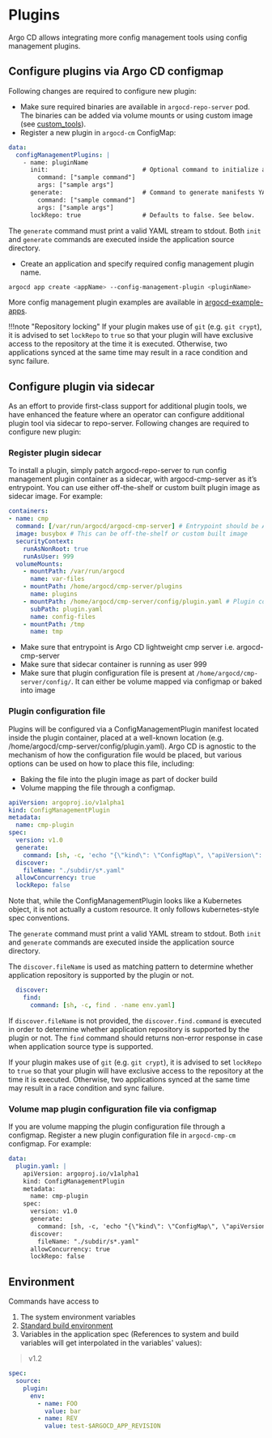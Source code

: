 # Plugins

Argo CD allows integrating more config management tools using config management plugins. 

## Configure plugins via Argo CD configmap
Following changes are required to configure new plugin:

* Make sure required binaries are available in `argocd-repo-server` pod. The binaries can be added via volume mounts or using custom image (see [custom_tools](../operator-manual/custom_tools.md)).
* Register a new plugin in `argocd-cm` ConfigMap:

```yaml
data:
  configManagementPlugins: |
    - name: pluginName
      init:                          # Optional command to initialize application source directory
        command: ["sample command"]
        args: ["sample args"]
      generate:                      # Command to generate manifests YAML
        command: ["sample command"]
        args: ["sample args"]
      lockRepo: true                 # Defaults to false. See below.
```

The `generate` command must print a valid YAML stream to stdout. Both `init` and `generate` commands are executed inside the application source directory.

 * Create an application and specify required config management plugin name.

```bash
argocd app create <appName> --config-management-plugin <pluginName>
```

More config management plugin examples are available in [argocd-example-apps](https://github.com/argoproj/argocd-example-apps/tree/master/plugins).

!!!note "Repository locking"
    If your plugin makes use of `git` (e.g. `git crypt`), it is advised to set
    `lockRepo` to `true` so that your plugin will have exclusive access to the
    repository at the time it is executed. Otherwise, two applications synced
    at the same time may result in a race condition and sync failure.

## Configure plugin via sidecar

As an effort to provide first-class support for additional plugin tools, we have enhanced the feature where an operator 
can configure additional plugin tool via sidecar to repo-server. Following changes are required to configure new plugin:

### Register plugin sidecar

To install a plugin, simply patch argocd-repo-server to run config management plugin container as a sidecar, with argocd-cmp-server as it’s entrypoint. 
You can use either off-the-shelf or custom built plugin image as sidecar image. For example:

```yaml
containers:
- name: cmp
  command: [/var/run/argocd/argocd-cmp-server] # Entrypoint should be Argo CD lightweight CMP server i.e. argocd-cmp-server
  image: busybox # This can be off-the-shelf or custom built image
  securityContext:
    runAsNonRoot: true
    runAsUser: 999
  volumeMounts:
    - mountPath: /var/run/argocd
      name: var-files
    - mountPath: /home/argocd/cmp-server/plugins
      name: plugins
    - mountPath: /home/argocd/cmp-server/config/plugin.yaml # Plugin config file can either be volume mapped or baked into image
      subPath: plugin.yaml
      name: config-files
    - mountPath: /tmp
      name: tmp
``` 
 
 * Make sure that entrypoint is Argo CD lightweight cmp server i.e. argocd-cmp-server
 * Make sure that sidecar container is running as user 999
 * Make sure that plugin configuration file is present at `/home/argocd/cmp-server/config/`. It can either be volume mapped via configmap or baked into image

### Plugin configuration file

Plugins will be configured via a ConfigManagementPlugin manifest located inside the plugin container, placed at a well-known location 
(e.g. /home/argocd/cmp-server/config/plugin.yaml). Argo CD is agnostic to the mechanism of how the configuration file would be placed, 
but various options can be used on how to place this file, including: 
- Baking the file into the plugin image as part of docker build
- Volume mapping the file through a configmap.

```yaml
apiVersion: argoproj.io/v1alpha1
kind: ConfigManagementPlugin
metadata:
  name: cmp-plugin
spec:
  version: v1.0
  generate:
    command: [sh, -c, 'echo "{\"kind\": \"ConfigMap\", \"apiVersion\": \"v1\", \"metadata\": { \"name\": \"$ARGOCD_APP_NAME\", \"namespace\": \"$ARGOCD_APP_NAMESPACE\", \"annotations\": {\"Foo\": \"$FOO\", \"KubeVersion\": \"$KUBE_VERSION\", \"KubeApiVersion\": \"$KUBE_API_VERSIONS\",\"Bar\": \"baz\"}}}"']
  discover:
    fileName: "./subdir/s*.yaml"
  allowConcurrency: true
  lockRepo: false
```

Note that, while the ConfigManagementPlugin looks like a Kubernetes object, it is not actually a custom resource. 
It only follows kubernetes-style spec conventions.

The `generate` command must print a valid YAML stream to stdout. Both `init` and `generate` commands are executed inside the application source directory.

The `discover.fileName` is used as matching pattern to determine whether application repository is supported by the plugin or not. 

```yaml
  discover:
    find:
      command: [sh, -c, find . -name env.yaml]
```
If `discover.fileName` is not provided, the `discover.find.command` is executed in order to determine whether application repository is supported by the plugin or not. The `find` command should returns
non-error response in case when application source type is supported. 

If your plugin makes use of `git` (e.g. `git crypt`), it is advised to set `lockRepo` to `true` so that your plugin will have exclusive access to the
repository at the time it is executed. Otherwise, two applications synced at the same time may result in a race condition and sync failure.

### Volume map plugin configuration file via configmap

If you are volume mapping the plugin configuration file through a configmap. Register a new plugin configuration file in `argocd-cmp-cm` configmap. 
For example:

```yaml
data:
  plugin.yaml: |
    apiVersion: argoproj.io/v1alpha1
    kind: ConfigManagementPlugin
    metadata:
      name: cmp-plugin
    spec:
      version: v1.0
      generate:
        command: [sh, -c, 'echo "{\"kind\": \"ConfigMap\", \"apiVersion\": \"v1\", \"metadata\": { \"name\": \"$ARGOCD_APP_NAME\", \"namespace\": \"$ARGOCD_APP_NAMESPACE\", \"annotations\": {\"Foo\": \"$FOO\", \"KubeVersion\": \"$KUBE_VERSION\", \"KubeApiVersion\": \"$KUBE_API_VERSIONS\",\"Bar\": \"baz\"}}}"']
      discover:
        fileName: "./subdir/s*.yaml"
      allowConcurrency: true
      lockRepo: false
```

## Environment

Commands have access to

1. The system environment variables
2. [Standard build environment](build-environment.md)
3. Variables in the application spec (References to system and build variables will get interpolated in the variables' values):

> v1.2

```yaml
spec:
  source:
    plugin:
      env:
        - name: FOO
          value: bar
        - name: REV
          value: test-$ARGOCD_APP_REVISION
```
